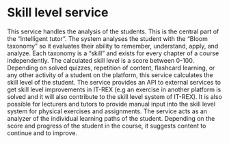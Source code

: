 # Skill level service

This service handles the analysis of the students.
This is the central part of the “intelligent tutor”.
The system analyses the student with the “Bloom taxonomy” so it evaluates their ability to remember, understand, apply, and analyze.
Each taxonomy is a “skill” and exists for every chapter of a course independently.
The calculated skill level is a score between 0-100.
Depending on solved quizzes, repetition of content, flashcard learning, or any other activity of a student on the platform, this service calculates the skill level of the student.
The service provides an API to external services to get skill level improvements in IT-REX (e.g an exercise in another platform is solved and it will also contribute to the skill level system of IT-REX). 
It is also possible for lecturers and tutors to provide manual input into the skill level system for physical exercises and assignments.
The service acts as an analyzer of the individual learning paths of the student. Depending on the score and progress of the student in the course, it suggests content to continue and to improve.